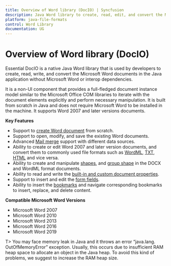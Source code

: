 ```yaml
---
title: Overview of Word library (DocIO) | Syncfusion
description: Java Word library to create, read, edit, and convert the Microsoft Word documents in the Java application without Microsoft Word or interop dependencies.
platform: java-file-formats
control: Word Library
documentation: UG
---
```

# Overview of Word library (DocIO)

Essential DocIO is a native Java Word library that is used by developers to create, read, write, and convert the Microsoft Word documents in the Java application without Microsoft Word or interop dependencies.

It is a non-UI component that provides a full-fledged document instance model similar to the Microsoft Office COM libraries to iterate with the document elements explicitly and perform necessary manipulation. It is built from scratch in Java and does not require Microsoft Word to be installed in the machine. It supports Word 2007 and later versions documents.

**Key Features**

* Support to [create Word document](https://help.syncfusion.com/java-file-formats/word-library/getting-started) from scratch.
* Support to open, modify, and save the existing Word documents.
* Advanced [Mail merge](https://help.syncfusion.com/java-file-formats/word-library/working-with-mail-merge) support with different data sources.
* Ability to create or edit Word 2007 and later version documents, and convert them to commonly used file formats such as [WordML](https://help.syncfusion.com/java-file-formats/word-library/word-file-formats#word-processing-xml-xml), [TXT](https://help.syncfusion.com/java-file-formats/word-library/text), [HTML](https://help.syncfusion.com/java-file-formats/word-library/html) and vice versa.
* Ability to create and manipulate [shapes](https://help.syncfusion.com/java-file-formats/word-library/working-with-shapes), and [group shape](https://help.syncfusion.com/java-file-formats/word-library/working-with-shapes#grouping-shapes) in the DOCX and WordML format documents.
* Ability to read and write the [built-in and custom document properties](https://help.syncfusion.com/java-file-formats/word-library/working-with-word-document#working-with-word-document-properties).
* Support to insert and edit the [form fields](https://help.syncfusion.com/java-file-formats/word-library/working-with-form-fields).
* Ability to insert the [bookmarks](https://help.syncfusion.com/java-file-formats/word-library/working-with-bookmarks) and navigate corresponding bookmarks to insert, replace, and delete content.

**Compatible Microsoft Word Versions**

* Microsoft Word 2007
* Microsoft Word 2010
* Microsoft Word 2013
* Microsoft Word 2016
* Microsoft Word 2019

T> You may face memory leak in Java and it throws an error “java.lang. OutOfMemoryError” exception. Usually, this occurs due to insufficient RAM heap space to allocate an object in the Java heap. To avoid this kind of problems, we suggest to increase the RAM heap size.
